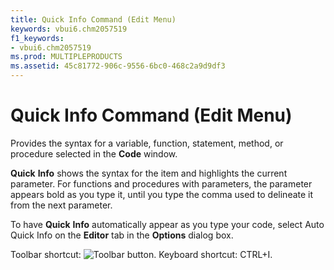 ```yaml
---
title: Quick Info Command (Edit Menu)
keywords: vbui6.chm2057519
f1_keywords:
- vbui6.chm2057519
ms.prod: MULTIPLEPRODUCTS
ms.assetid: 45c81772-906c-9556-6bc0-468c2a9d9df3
---
```



# Quick Info Command (Edit Menu)

Provides the syntax for a variable, function, statement, method, or procedure selected in the  **Code** window.

 **Quick** **Info** shows the syntax for the item and highlights the current parameter. For functions and procedures with parameters, the parameter appears bold as you type it, until you type the comma used to delineate it from the next parameter.

To have  **Quick** **Info** automatically appear as you type your code, select Auto Quick Info on the **Editor** tab in the **Options** dialog box.

Toolbar shortcut: 
![Toolbar button](images/tbr_qtip_ZA01201732.gif). Keyboard shortcut: CTRL+I.

